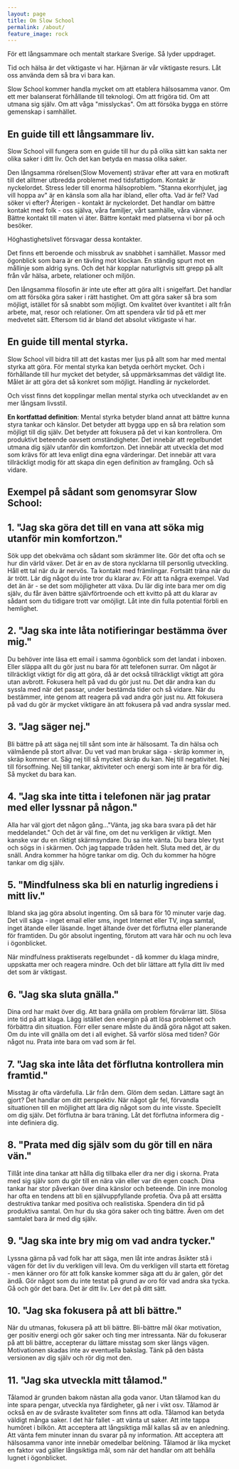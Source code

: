 ```yaml
---
layout: page
title: Om Slow School
permalink: /about/
feature_image: rock
---
```


För ett långsammare och mentalt starkare Sverige. Så lyder uppdraget.

Tid och hälsa är det viktigaste vi har. Hjärnan är vår viktigaste resurs.
Låt oss använda dem så bra vi bara kan.

Slow School kommer handla mycket om att etablera hälsosamma vanor. Om ett mer balanserat förhållande till teknologi. Om att frigöra tid.  Om att utmana sig själv. Om att våga "misslyckas". Om att försöka bygga en större gemenskap i samhället.

 
## En guide till ett långsammare liv.

Slow School vill fungera som en guide till hur du på olika sätt kan sakta ner olika saker i ditt liv. Och det kan betyda en massa olika saker. 

Den långsamma rörelsen(Slow Movement) strävar efter att vara en motkraft till det alltmer utbredda problemet med tidsfattigdom.
Kontakt är nyckelordet.
Stress leder till enorma hälsoproblem. "Stanna ekorrhjulet, jag vill hoppa av" är en känsla som alla har ibland, eller ofta. 
Vad är fel? Vad söker vi efter? Återigen - kontakt är nyckelordet. Det handlar om bättre kontakt med folk - oss själva, våra familjer, vårt samhälle, våra vänner.
Bättre kontakt till maten vi äter. Bättre kontakt med platserna vi bor på och besöker. 


Höghastighetslivet försvagar dessa kontakter. 

Det finns ett beroende och missbruk av snabbhet i samhället. Massor med ögonblick som bara är en tävling mot klockan. En ständig spurt mot en mållinje som aldrig syns.
Och det här kopplar naturligtvis sitt grepp på allt från vår hälsa, arbete, relationer och miljön. 

Den långsamma filosofin är inte ute efter att göra allt i snigelfart. Det handlar om att försöka göra saker i rätt hastighet. Om att göra saker så bra som möjligt, istället för så snabbt
som möjligt. Om kvalitet över kvantitet i allt från arbete, mat, resor och relationer. Om att spendera vår tid på ett mer medvetet sätt. Eftersom tid är bland det absolut viktigaste vi har.





## En guide till mental styrka.

Slow School vill bidra till att det kastas mer ljus på allt som har med mental styrka att göra. För mental styrka kan betyda oerhört mycket. Och i förhållande till hur mycket det betyder, så uppmärksammas det väldigt lite. Målet är att göra det så konkret som möjligt. 
Handling är nyckelordet. 

Och visst finns det kopplingar mellan mental styrka och utvecklandet av en mer långsam
livsstil.  

**En kortfattad definition**: Mental styrka betyder bland annat att bättre kunna styra tankar och känslor. Det betyder att bygga upp en så bra relation som möjligt till dig själv. Det betyder att fokusera på det vi kan kontrollera. Om produktivt beteende oavsett omständigheter. Det innebär att regelbundet utmana dig själv utanför din komfortzon. Det innebär att utveckla det mod som krävs för att leva enligt dina egna värderingar. Det innebär att vara tillräckligt modig för att skapa din egen definition av framgång. Och så vidare.





## Exempel på sådant som genomsyrar Slow School:


## 1. "Jag ska göra det till en vana att söka mig utanför min komfortzon."

Sök upp det obekväma och sådant som skrämmer lite. Gör det ofta och se hur din värld växer. Det är en av de stora nycklarna till personlig utveckling.
Håll ett tal när du är nervös. Ta kontakt med främlingar. Fortsätt träna när du är trött. Lär dig något du inte tror du klarar av. För att ta några exempel.
Vad det än är - se det som möjligheter att växa. Du lär dig inte bara mer om dig själv, du får även bättre självförtroende och ett kvitto på att du klarar av sådant som du tidigare trott var omöjligt. Låt inte din fulla potential förbli en hemlighet.

## 2. "Jag ska inte låta notifieringar bestämma över mig." 

Du behöver inte läsa ett email i samma ögonblick som det landat i inboxen. Eller släppa allt du gör just nu bara för att telefonen surrar. Om något är tillräckligt viktigt för dig att göra, då är det också
tillräckligt viktigt att göra utan avbrott. Fokusera helt på vad du gör just nu. Det där andra kan du syssla med när det passar, under bestämda tider och så vidare. När du bestämmer, inte genom att reagera på vad andra gör just nu. Att fokusera på vad du gör är mycket viktigare än att fokusera på vad andra sysslar med.


## 3. "Jag säger nej."

Bli bättre på att säga nej till sånt som inte är hälsosamt.
Ta din hälsa och välmående på stort allvar. Du vet vad man brukar säga - skräp kommer in, skräp kommer ut. Säg nej till så mycket skräp du kan.
Nej till negativitet. Nej till försoffning. Nej till tankar, aktiviteter och energi som inte är bra för dig. Så mycket du bara kan.



## 4. "Jag ska inte titta i telefonen när jag pratar med eller lyssnar på någon."

Alla har väl gjort det någon gång..."Vänta, jag ska bara svara på det här meddelandet." Och det är väl fine, om det nu verkligen är viktigt. Men kanske var du en riktigt skärmsyndare. Du sa inte vänta. Du bara blev tyst
och sögs in i skärmen. Och jag tappade tråden helt. Sluta med det, är du snäll. Andra kommer ha högre tankar om dig. Och du kommer ha högre tankar om dig själv.



## 5. "Mindfulness ska bli en naturlig ingrediens i mitt liv."

Ibland ska jag göra absolut ingenting. Om så bara för 10 minuter varje dag. Det vill säga -
inget email eller sms, inget Internet eller TV, inga samtal, inget ätande eller läsande.
Inget ältande över det förflutna eller planerande för framtiden. Du gör absolut ingenting, förutom att
vara här och nu och leva i ögonblicket.

När mindfulness praktiserats regelbundet  - då kommer du klaga mindre, uppskatta mer och reagera mindre. Och det blir lättare att fylla ditt liv med det som är viktigast.

## 6. "Jag ska sluta gnälla." 

Dina ord har makt över dig. Att bara gnälla om problem förvärrar lätt. Slösa inte tid på att klaga. 
Lägg istället den energin på att lösa problemet och förbättra din situation. Förr eller senare måste du ändå göra något att saken. Om du inte vill gnälla om det i all evighet. Så varför
slösa med tiden? Gör något nu. Prata inte bara om vad som är fel.

## 7. "Jag ska inte låta det förflutna kontrollera min framtid." 

Misstag är ofta värdefulla. Lär från dem. Glöm dem sedan. Lättare sagt än gjort? Det handlar om ditt perspektiv. När något går fel, förvandla situationen till en möjlighet
att lära dig något som du inte visste. Speciellt om dig själv. Det förflutna är bara träning.
Låt det förflutna informera dig - inte definiera dig.


## 8. "Prata med dig själv som du gör till en nära vän."


Tillåt inte dina tankar att hålla dig tillbaka eller
dra ner dig i skorna. 
Prata med sig själv som du gör till en nära vän eller var din egen coach. Dina tankar har stor påverkan över dina känslor och beteende. Din inre monolog har ofta en tendens att bli en självuppfyllande profetia. Öva på att ersätta destruktiva tankar med positiva och realistiska. Spendera din tid på produktiva samtal. Om hur du ska göra saker och ting bättre. Även om det samtalet bara är med dig själv. 


## 9. "Jag ska inte bry mig om vad andra tycker."

Lyssna gärna på vad folk har att säga, men låt inte andras åsikter stå i vägen för det liv du verkligen vill leva.
Om du verkligen vill starta ett företag - men känner oro för att folk kanske kommer säga att du
är galen, gör det ändå. Gör något som du inte testat på grund av oro för vad andra ska tycka. Gå och gör det bara.
Det är ditt liv. Lev det på ditt sätt.

## 10. "Jag ska fokusera på att bli bättre."

När du utmanas, fokusera på att bli bättre. Bli-bättre mål ökar motivation, ger positiv energi och gör saker och ting mer intressanta. När du fokuserar på att bli bättre, accepterar du lättare misstag som sker längs vägen. Motivationen skadas inte av eventuella bakslag. Tänk på den bästa versionen av dig själv och rör dig mot den.


## 11. "Jag ska utveckla mitt tålamod."

Tålamod är grunden bakom nästan alla goda vanor. Utan tålamod kan du inte spara pengar, utveckla nya färdigheter, gå ner i vikt osv. Tålamod är också en av de svåraste kvaliteter som
finns att odla. Tålamod kan betyda väldigt många saker. I det här fallet - att vänta ut saker. Att inte tappa humöret i bilkön. Att acceptera att långsiktiga mål kallas så av en anledning. 
Att vänta fem minuter innan du svarar på ny information. Att acceptera att hälsosamma vanor inte innebär omedelbar belöning. Tålamod är lika mycket en faktor vad gäller långsiktiga mål, som när det handlar om att behålla lugnet i ögonblicket.















 


